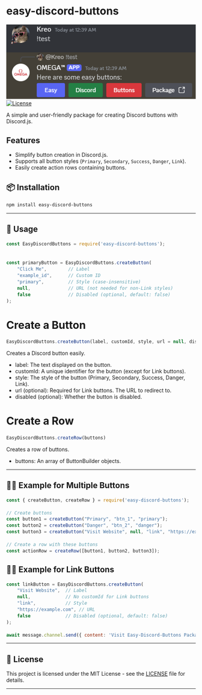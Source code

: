 # easy-discord-buttons

![Easy Discord Buttons](./assets/img.png)
[![License](https://img.shields.io/badge/license-MIT-blue.svg)](LICENSE)

A simple and user-friendly package for creating Discord buttons with Discord.js.

## Features
- Simplify button creation in Discord.js.
- Supports all button styles (`Primary`, `Secondary`, `Success`, `Danger`, `Link`).
- Easily create action rows containing buttons.

## 📦 Installation

```bash
npm install easy-discord-buttons
```

---

## 🚀 Usage

```javascript
const EasyDiscordButtons = require('easy-discord-buttons');


const primaryButton = EasyDiscordButtons.createButton(
    "Click Me",        // Label
    "example_id",      // Custom ID
    "primary",         // Style (case-insensitive)
    null,              // URL (not needed for non-Link styles)
    false              // Disabled (optional, default: false)
);

```

# Create a Button
```javascript
EasyDiscordButtons.createButton(label, customId, style, url = null, disabled = false)
```
Creates a Discord button easily.

- label: The text displayed on the button.
- customId: A unique identifier for the button (except for Link buttons).
- style: The style of the button (Primary, Secondary, Success, Danger, Link).
- url (optional): Required for Link buttons. The URL to redirect to.
- disabled (optional): Whether the button is disabled.

# Create a Row
```javascript
EasyDiscordButtons.createRow(buttons)
```
Creates a row of buttons.

- buttons: An array of ButtonBuilder objects.

---

## 🧑‍💻 Example for Multiple Buttons
```javascript
const { createButton, createRow } = require('easy-discord-buttons');

// Create buttons
const button1 = createButton("Primary", "btn_1", "primary");
const button2 = createButton("Danger", "btn_2", "danger");
const button3 = createButton("Visit Website", null, "link", "https://example.com");

// Create a row with these buttons
const actionRow = createRow([button1, button2, button3]);
```
## 🧑‍💻 Example for Link Buttons
```javascript
const linkButton = EasyDiscordButtons.createButton(
    "Visit Website",  // Label
    null,             // No customId for Link buttons
    "link",           // Style
    "https://example.com", // URL
    false             // Disabled (optional, default: false)
);

await message.channel.send({ content: 'Visit Easy-Discord-Buttons Package!:', components: [EasyDiscordButtons.createRow([linkButton])] });

```

---

## 📝 License

This project is licensed under the MIT License - see the [LICENSE](LICENSE) file for details.

---
